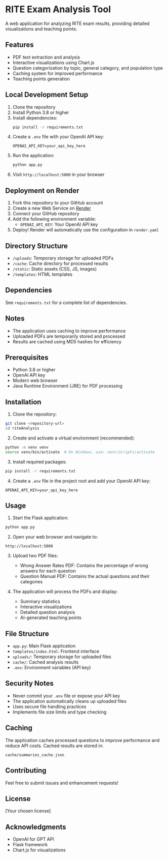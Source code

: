 # RITE Exam Analysis Tool

A web application for analyzing RITE exam results, providing detailed visualizations and teaching points.

## Features

- PDF text extraction and analysis
- Interactive visualizations using Chart.js
- Question categorization by topic, general category, and population type
- Caching system for improved performance
- Teaching points generation

## Local Development Setup

1. Clone the repository
2. Install Python 3.8 or higher
3. Install dependencies:
   ```bash
   pip install -r requirements.txt
   ```
4. Create a `.env` file with your OpenAI API key:
   ```
   OPENAI_API_KEY=your_api_key_here
   ```
5. Run the application:
   ```bash
   python app.py
   ```
6. Visit `http://localhost:5000` in your browser

## Deployment on Render

1. Fork this repository to your GitHub account
2. Create a new Web Service on [Render](https://render.com)
3. Connect your GitHub repository
4. Add the following environment variable:
   - `OPENAI_API_KEY`: Your OpenAI API key
5. Deploy! Render will automatically use the configuration in `render.yaml`

## Directory Structure

- `/uploads`: Temporary storage for uploaded PDFs
- `/cache`: Cache directory for processed results
- `/static`: Static assets (CSS, JS, images)
- `/templates`: HTML templates

## Dependencies

See `requirements.txt` for a complete list of dependencies.

## Notes

- The application uses caching to improve performance
- Uploaded PDFs are temporarily stored and processed
- Results are cached using MD5 hashes for efficiency

## Prerequisites

- Python 3.8 or higher
- OpenAI API key
- Modern web browser
- Java Runtime Environment (JRE) for PDF processing

## Installation

1. Clone the repository:
```bash
git clone <repository-url>
cd riteAnalysis
```

2. Create and activate a virtual environment (recommended):
```bash
python -m venv venv
source venv/bin/activate  # On Windows, use: venv\Scripts\activate
```

3. Install required packages:
```bash
pip install -r requirements.txt
```

4. Create a `.env` file in the project root and add your OpenAI API key:
```
OPENAI_API_KEY=your_api_key_here
```

## Usage

1. Start the Flask application:
```bash
python app.py
```

2. Open your web browser and navigate to:
```
http://localhost:5000
```

3. Upload two PDF files:
   - Wrong Answer Rates PDF: Contains the percentage of wrong answers for each question
   - Question Manual PDF: Contains the actual questions and their categories

4. The application will process the PDFs and display:
   - Summary statistics
   - Interactive visualizations
   - Detailed question analysis
   - AI-generated teaching points

## File Structure

- `app.py`: Main Flask application
- `templates/index.html`: Frontend interface
- `uploads/`: Temporary storage for uploaded files
- `cache/`: Cached analysis results
- `.env`: Environment variables (API key)

## Security Notes

- Never commit your `.env` file or expose your API key
- The application automatically cleans up uploaded files
- Uses secure file handling practices
- Implements file size limits and type checking

## Caching

The application caches processed questions to improve performance and reduce API costs. Cached results are stored in:
```
cache/summaries_cache.json
```

## Contributing

Feel free to submit issues and enhancement requests!

## License

[Your chosen license]

## Acknowledgments

- OpenAI for GPT API
- Flask framework
- Chart.js for visualizations 